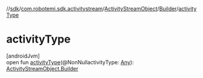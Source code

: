 //[sdk](../../../../index.md)/[com.robotemi.sdk.activitystream](../../index.md)/[ActivityStreamObject](../index.md)/[Builder](index.md)/[activityType](activity-type.md)

# activityType

[androidJvm]\
open fun [activityType](activity-type.md)(@NonNullactivityType: [Any](https://kotlinlang.org/api/latest/jvm/stdlib/kotlin/-any/index.html)): [ActivityStreamObject.Builder](index.md)
